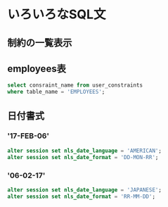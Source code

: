 # いろいろなSQL文

## 制約の一覧表示

## employees表

``` sql
select consraint_name from user_constraints
where table_name = 'EMPLOYEES';
```

## 日付書式

### '17-FEB-06'

``` sql
alter session set nls_date_language = 'AMERICAN';
alter session set nls_date_format = 'DD-MON-RR';
```
### '06-02-17'

``` sql
alter session set nls_date_language = 'JAPANESE';
alter session set nls_date_format = 'RR-MM-DD';
```